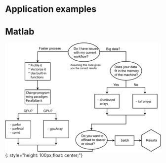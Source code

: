 # Application examples

# Matlab

![pctworkflow](images/pctworkflow.png){: style="height: 100px;float: center;"} 

